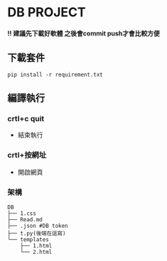 
DB  PROJECT
==
#### !! 建議先下載好軟體 之後會commit push才會比較方便
## 下載套件
```
pip install -r requirement.txt
```
## 編譯執行
### crtl+c quit
- 結束執行
### crtl+按網址
- 開啟網頁

### 架構

```
DB
├── 1.css
├── Read.md
├── .json #DB token
├── t.py(後端在這寫)
└── templates
    ├── 1.html
    └── 2.html
```